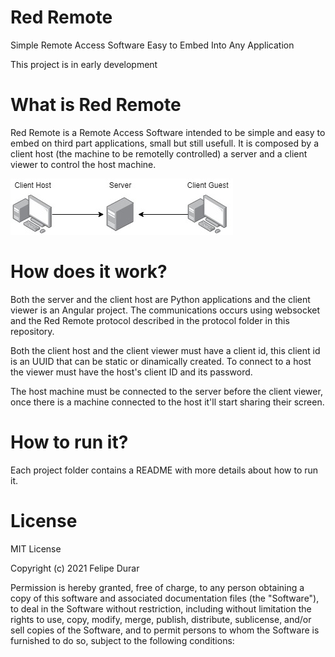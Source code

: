 # Red Remote
Simple Remote Access Software Easy to Embed Into Any Application

This project is in early development

# What is Red Remote
Red Remote is a Remote Access Software intended to be simple and easy to embed on third part applications, small but still usefull. It is composed by a client host (the machine to be remotelly controlled) a server and a client viewer to control the host machine.

![alt text](assets/csc_model.jpg)

# How does it work?
Both the server and the client host are Python applications and the client viewer is an Angular project. The communications occurs using websocket and the Red Remote protocol described in the protocol folder in this repository.

Both the client host and the client viewer must have a client id, this client id is an UUID that can be static or dinamically created. To connect to a host the viewer must have the host's client ID and its password.

The host machine must be connected to the server before the client viewer, once there is a machine connected to the host it'll start sharing their screen.


# How to run it?
Each project folder contains a README with more details about how to run it.

# License
MIT License

Copyright (c) 2021 Felipe Durar

Permission is hereby granted, free of charge, to any person obtaining a copy
of this software and associated documentation files (the "Software"), to deal
in the Software without restriction, including without limitation the rights
to use, copy, modify, merge, publish, distribute, sublicense, and/or sell
copies of the Software, and to permit persons to whom the Software is
furnished to do so, subject to the following conditions:
